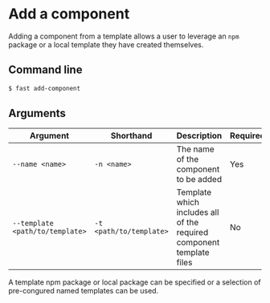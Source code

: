 # Add a component

Adding a component from a template allows a user to leverage an `npm` package or a local template they have created themselves.

## Command line
```bash
$ fast add-component
```

## Arguments

Argument | Shorthand | Description | Required | Default | Options
---------|-----------|-------------|----------|---------|--------
`--name <name>` | `-n <name>` | The name of the component to be added | Yes | |
`--template <path/to/template>` | `-t <path/to/template>` | Template which includes all of the required component template files | No | | `<path/to/template>`

A template npm package or local package can be specified or a selection of pre-congured named templates can be used.
